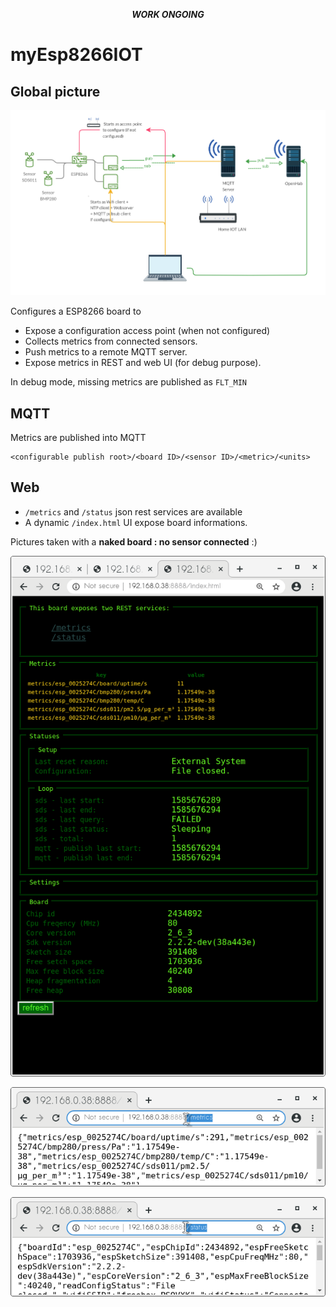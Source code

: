 
<em><center>__WORK ONGOING__</center></em>

# myEsp8266IOT #
## Global picture ##

![global picture image](./doc/globalpicture.png "")

Configures a ESP8266 board to
* Expose a configuration access point (when not configured)
* Collects metrics from connected sensors.
* Push metrics to a remote MQTT server.
* Expose metrics in REST and web UI (for debug purpose).

In debug mode, missing metrics are published as ```FLT_MIN```

## MQTT ##
Metrics are published into MQTT
```
<configurable publish root>/<board ID>/<sensor ID>/<metric>/<units>
```
## Web ##
* ```/metrics``` and ```/status``` json rest services are available
* A dynamic ```/index.html``` UI expose board informations.

Pictures taken with a __naked board : no sensor connected__ :)

![index.html](./doc/indexhtml.png "")

![metrics rest service](./doc/metrics.png "")

![status rest service](./doc/status.png "")
